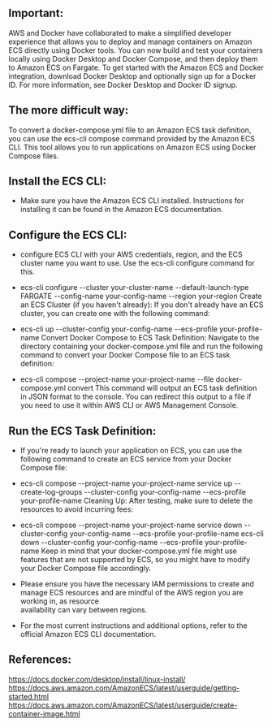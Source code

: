 Important:
-----------
AWS and Docker have collaborated to make a simplified developer experience that allows you to deploy and manage containers on Amazon ECS directly using Docker tools. You can now build and test your containers locally using Docker Desktop and Docker Compose, and then deploy them to Amazon ECS on Fargate. To get started with the Amazon ECS and Docker integration, download Docker Desktop and optionally sign up for a Docker ID. For more information, see Docker Desktop
and Docker ID signup.

The more difficult way:
-----------------------
To convert a docker-compose.yml file to an Amazon ECS task definition, you can use the ecs-cli compose command provided 
by the Amazon ECS CLI. This tool allows you to run applications on Amazon ECS using Docker Compose files.

Install the ECS CLI:
--------------------
* Make sure you have the Amazon ECS CLI installed. Instructions for installing it can be found in the Amazon ECS documentation.

Configure the ECS CLI:
-----------------------
* configure ECS CLI with your AWS credentials, region, and the ECS cluster name you want to use. Use the ecs-cli configure command for this.

* ecs-cli configure --cluster your-cluster-name --default-launch-type FARGATE --config-name your-config-name --region your-region
  Create an ECS Cluster (if you haven't already):
  If you don't already have an ECS cluster, you can create one with the following command:

* ecs-cli up --cluster-config your-config-name --ecs-profile your-profile-name
  Convert Docker Compose to ECS Task Definition:
  Navigate to the directory containing your docker-compose.yml file and run the following command to convert your Docker Compose file to an ECS task definition:

* ecs-cli compose --project-name your-project-name --file docker-compose.yml convert
  This command will output an ECS task definition in JSON format to the console. You can redirect this output to a file if you need to use it within AWS CLI or AWS Management Console.

Run the ECS Task Definition:
-----------------------------
* If you're ready to launch your application on ECS, you can use the following command to create an ECS service from your Docker Compose file:

* ecs-cli compose --project-name your-project-name service up --create-log-groups --cluster-config your-config-name --ecs-profile your-profile-name
  Cleaning Up:
  After testing, make sure to delete the resources to avoid incurring fees:

* ecs-cli compose --project-name your-project-name service down --cluster-config your-config-name --ecs-profile your-profile-name
  ecs-cli down --cluster-config your-config-name --ecs-profile your-profile-name
  Keep in mind that your docker-compose.yml file might use features that are not supported by ECS, so you might have to modify your Docker Compose file accordingly.

* Please ensure you have the necessary IAM permissions to create and manage ECS resources and are mindful of the AWS region you are working in, as resource     
  availability can vary between regions.

* For the most current instructions and additional options, refer to the official Amazon ECS CLI documentation.

References:
-----------
https://docs.docker.com/desktop/install/linux-install/
https://docs.aws.amazon.com/AmazonECS/latest/userguide/getting-started.html
https://docs.aws.amazon.com/AmazonECS/latest/userguide/create-container-image.html

